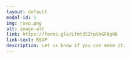 ```yaml
---
layout: default
modal-id: 1
img: rsvp.png
alt: image-alt
link: https://forms.gle/Lfmt35ZrpVkGFAqU6
link-text: RSVP
description: Let us know if you can make it.
---
```

